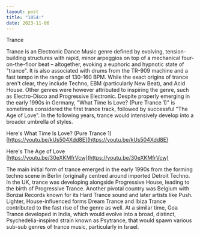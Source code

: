 ```yaml
---
layout: post
title: "1054:"
date: 2023-11-06
---
```


Trance

Trance is an Electronic Dance Music genre defined by evolving, tension-building structures with rapid, minor arpeggios on top of a mechanical four-on-the-floor beat – altogether, evoking a euphoric and hypnotic state of "trance". It is also associated with drums from the TR-909 machine and a fast tempo in the range of 130-160 BPM. While the exact origins of trance aren't clear, they include Techno, EBM (particularly New Beat), and Acid House. Other genres were however attributed to inspiring the genre, such as Electro-Disco and Progressive Electronic. Despite properly emerging in the early 1990s in Germany, "What Time Is Love? (Pure Trance 1)" is sometimes considered the first trance track, followed by successful "The Age of Love". In the following years, trance would intensively develop into a broader umbrella of styles.

Here's What Time Is Love? (Pure Trance 1\)  
[https://youtu.be/kUs504Xdd8E](https://youtu.be/kUs504Xdd8E)

Here's The Age of Love  
[https://youtu.be/30eXKMfrVcw](https://youtu.be/30eXKMfrVcw)

The main initial form of trance emerged in the early 1990s from the forming techno scene in Berlin (originally centred around imported Detroit Techno. In the UK, trance was developing alongside Progressive House, leading to the birth of Progressive Trance. Another pivotal country was Belgium with Bonzai Records known for its Hard Trance sound and later artists like Push. Lighter, House-influenced forms Dream Trance and Ibiza Trance contributed to the fast rise of the genre as well. At a similar time, Goa Trance developed in India, which would evolve into a broad, distinct, Psychedelia-inspired strain known as Psytrance, that would spawn various sub-sub genres of trance music, particularly in Israel.

